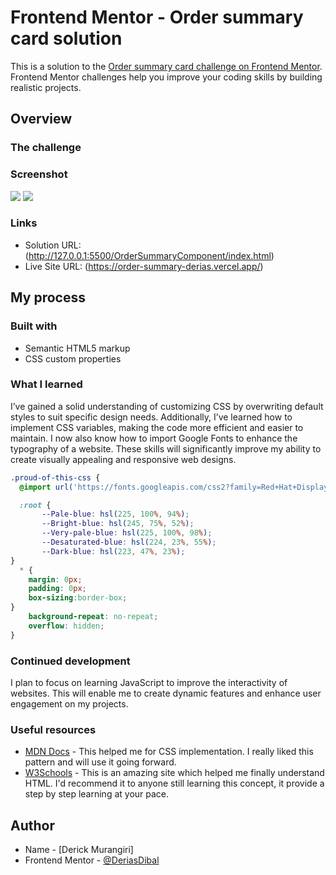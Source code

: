 # Frontend Mentor - Order summary card solution

This is a solution to the [Order summary card challenge on Frontend Mentor](https://www.frontendmentor.io/challenges/order-summary-component-QlPmajDUj). Frontend Mentor challenges help you improve your coding skills by building realistic projects. 

## Overview

### The challenge

### Screenshot

![](./images/Order-Summary-Component-Screenshot.jpg)
![](./images/Order-Summary-Component-hover-Screenshot.jpg)

### Links

- Solution URL: (http://127.0.0.1:5500/OrderSummaryComponent/index.html)
- Live Site URL: (https://order-summary-derias.vercel.app/)

## My process

### Built with

- Semantic HTML5 markup
- CSS custom properties
 

### What I learned

I’ve gained a solid understanding of customizing CSS by overwriting default styles to suit specific design needs. Additionally, I’ve learned how to implement CSS variables, making the code more efficient and easier to maintain. I now also know how to import Google Fonts to enhance the typography of a website. These skills will significantly improve my ability to create visually appealing and responsive web designs.
 
```css
.proud-of-this-css {
  @import url('https://fonts.googleapis.com/css2?family=Red+Hat+Display:ital,wght@0,300..900;1,300..900&display=swap');

  :root {
       --Pale-blue: hsl(225, 100%, 94%);
       --Bright-blue: hsl(245, 75%, 52%);
       --Very-pale-blue: hsl(225, 100%, 98%);
       --Desaturated-blue: hsl(224, 23%, 55%);
       --Dark-blue: hsl(223, 47%, 23%);
}
  * {
    margin: 0px;
    padding: 0px;
    box-sizing:border-box;
}
    background-repeat: no-repeat;
    overflow: hidden;
}
```
### Continued development

I plan to focus on learning JavaScript to improve the interactivity of websites. This will enable me to create dynamic features and enhance user engagement on my projects.


### Useful resources

- [MDN Docs](https://developer.mozilla.org) - This helped me for CSS implementation. I really liked this pattern and will use it going forward.
- [W3Schools](https://www.w3schools.com) - This is an amazing site which helped me finally understand HTML. I'd recommend it to anyone still learning this concept, it provide a step by step learning at your pace.


## Author

- Name - [Derick Murangiri]
- Frontend Mentor - [@DeriasDibal](https://www.frontendmentor.io/profile/DeriasDibal)
